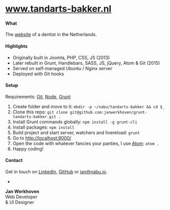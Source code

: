 # www.tandarts-bakker.nl

#### What
The [website](http://www.tandarts-bakker.nl/) of a dentist in the Netherlands.

#### Highlights
* Originally built in Joomla, PHP, CSS, JS (2013)
* Later rebuilt in Grunt, Handlebars, SASS, JS, jQuery, Atom & Git (2015)
* Served on self-managed Ubuntu / Nginx server
* Deployed with Git hooks

#### Setup
Requirements: [Git](https://git-scm.com/downloads), [Node](https://nodejs.org), [Grunt](http://gruntjs.com/)

1. Create folder and move to it: `mkdir -p ~/nabu/tandarts-bakker && cd $_`
2. Clone this repo: `git clone git@github.com:janwerkhoven/grunt-tandarts-bakker.git .`
3. Install Grunt commands globally: `npm install -g grunt-cli`
4. Install packages: `npm install`
5. Build project and start server, watchers and livereload: `grunt`
6. Go to [http://localhost:9000/](http://localhost:9000/)
7. Open the code with whatever fancies your panties, I use [Atom](https://atom.io/): `atom .`
8. Happy coding!

#### Contact
Get in touch on [LinkedIn](https://au.linkedin.com/pub/jan-werkhoven/10/64/b30), [GitHub](https://github.com/janwerkhoven) or <a href="mailto:jan@nabu.io">jan@nabu.io</a>.

-

**Jan Werkhoven**  
Web Developer  
& UI Designer
